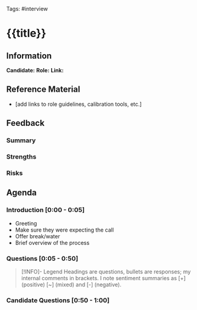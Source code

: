 Tags: #interview 

# {{title}}

## Information
**Candidate:** 
**Role:** 
**Link:** 

## Reference Material
- [add links to role guidelines, calibration tools, etc.]

## Feedback
### Summary

### Strengths

### Risks

## Agenda
### Introduction [0:00 - 0:05]
- Greeting
- Make sure they were expecting the call
- Offer break/water
- Brief overview of the process

### Questions [0:05 - 0:50]
> [!INFO]- Legend
> Headings are questions, bullets are responses; my internal comments in brackets. I note sentiment summaries as [+] (positive) [~] (mixed) and [-] (negative).

### Candidate Questions [0:50 - 1:00]
